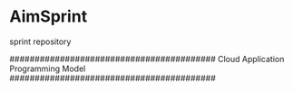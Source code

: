 # AimSprint
sprint repository



#########################################
Cloud Application Programming Model      
#########################################
